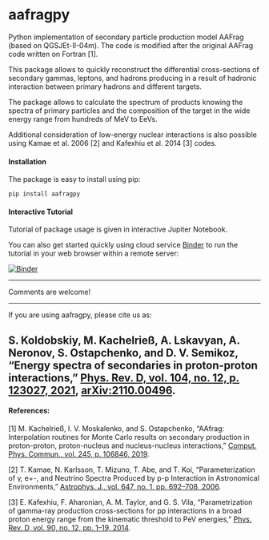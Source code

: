 # aafragpy

Python implementation of secondary particle production model AAFrag (based on QGSJEt-II-04m). The code is modified after the original AAFrag code written on Fortran [1].

This package allows to quickly reconstruct the differential cross-sections of secondary gammas, leptons, and hadrons producing in a result of hadronic interaction between primary hadrons and different targets.

The package allows to calculate the spectrum of products knowing the spectra of primary particles and the composition of the target in the wide energy range from hundreds of MeV to EeVs.

Additional consideration of low-energy nuclear interactions is also possible using Kamae et al. 2006 [2] and Kafexhiu et al. 2014 [3] codes.

#### Installation

The package is easy to install using pip:

`pip install aafragpy`

#### Interactive Tutorial

Tutorial of package usage is given in interactive Jupiter Notebook.

You can also get started quickly using cloud service [Binder](http://mybinder.org) to run the tutorial in
your web browser within a remote server:

[![Binder](https://mybinder.org/badge_logo.svg)](https://mybinder.org/v2/gh/aafragpy/aafragpy/HEAD?filepath=aafragpy_tutorial.ipynb)

---

Comments are welcome!

---

If you are using aafragpy, please cite us as:

S. Koldobskiy, M. Kachelrieß, A. Lskavyan, A. Neronov, S. Ostapchenko, and D. V. Semikoz, “Energy spectra of secondaries in proton-proton interactions,” [Phys. Rev. D, vol. 104, no. 12, p. 123027, 2021](https://journals.aps.org/prd/abstract/10.1103/PhysRevD.104.123027), [arXiv:2110.00496](https://arxiv.org/abs/2110.00496).
---

#### References:

[1] M. Kachelrieß, I. V. Moskalenko, and S. Ostapchenko, “AAfrag: Interpolation routines for Monte Carlo results on secondary production in proton-proton, proton-nucleus and nucleus-nucleus interactions,” [Comput. Phys. Commun., vol. 245, p. 106846, 2019](https://doi.org/10.1016/j.cpc.2019.08.001).

[2] T. Kamae, N. Karlsson, T. Mizuno, T. Abe, and T. Koi, “Parameterization of γ, e+-, and Neutrino Spectra Produced by p-p Interaction in Astronomical Environments,” [Astrophys. J., vol. 647, no. 1, pp. 692–708, 2006](https://doi.org/10.1086/505189).

[3] E. Kafexhiu, F. Aharonian, A. M. Taylor, and G. S. Vila, “Parametrization of gamma-ray production cross-sections for pp interactions in a broad proton energy range from the kinematic threshold to PeV energies,” [Phys. Rev. D, vol. 90, no. 12, pp. 1–19, 2014](https://doi.org/10.1103/PhysRevD.90.123014).
